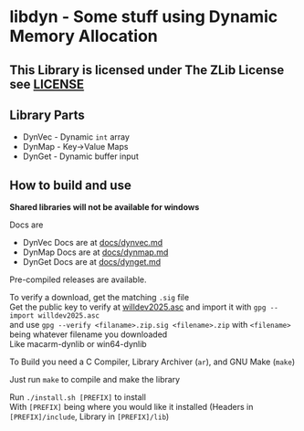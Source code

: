 # libdyn - Some stuff using Dynamic Memory Allocation
## This Library is licensed under The ZLib License see [LICENSE](/LICENSE)  

## Library Parts
- DynVec - Dynamic `int` array  
- DynMap - Key->Value Maps  
- DynGet - Dynamic buffer input  

## How to build and use 
__Shared libraries will not be available for windows__  

Docs are  
- DynVec Docs are at [docs/dynvec.md](/docs/dynvec.md)  
- DynMap Docs are at [docs/dynmap.md](/docs/dynmap.md)  
- DynGet Docs are at [docs/dynget.md](/docs/dynget.md)  
  
Pre-compiled releases are available.  
  
To verify a download, get the matching `.sig` file  
Get the public key to verify at [willdev2025.asc](/willdev2025.asc) and import it with `gpg --import willdev2025.asc`  
and use `gpg --verify <filaname>.zip.sig <filename>.zip` with `<filename>` being whatever filename you downloaded  
Like macarm-dynlib or win64-dynlib  
   
To Build you need a C Compiler, Library Archiver (`ar`), and GNU Make (`make`)  

Just run `make` to compile and make the library   

Run `./install.sh [PREFIX]` to install  
With `[PREFIX]` being where you would like it installed (Headers in `[PREFIX]/include`, Library in `[PREFIX]/lib`)  
